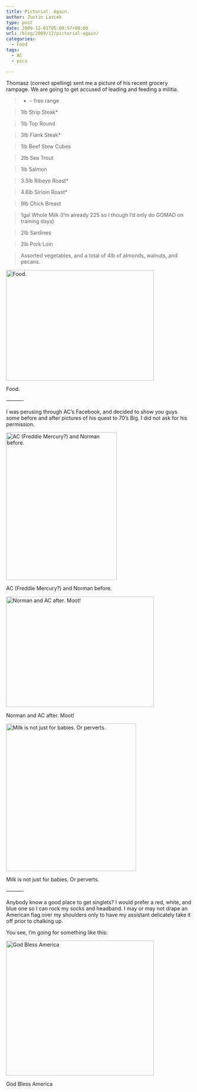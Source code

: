 ```yaml
---
title: Pictorial. Again.
author: Justin Lascek
type: post
date: 2009-12-01T05:00:57+00:00
url: /blog/2009/12/pictorial-again/
categories:
  - Food
tags:
  - AC
  - pics

---
```

Thomasz (correct spelling) sent me a picture of his recent grocery rampage. We are going to get accused of leading and feeding a militia. 

> * &#8211; free range
  
> 
  
> 1lb Strip Steak*
  
> 1lb Top Round
  
> 3lb Flank Steak*
  
> 1lb Beef Stew Cubes
  
> 2lb Sea Trout
  
> 1lb Salmon
  
> 3.5lb Ribeye Roast*
  
> 4.6lb Sirloin Roast*
  
> 9lb Chick Breast
  
> 1gal Whole Milk (I&rsquo;m already 225 so I though I&rsquo;d only do GOMAD on training days)
  
> 2lb Sardines
  
> 2lb Pork Loin
  
> 
  
> Assorted vegetables, and a total of 4lb of almonds, walnuts, and pecans.

<div id="attachment_862" style="width: 410px" class="wp-caption aligncenter">
  <img aria-describedby="caption-attachment-862" data-attachment-id="862" data-permalink="/blog/2009/12/pictorial-again/460224821_1606770171_0/" data-orig-file="/2009/11/460224821_1606770171_0.jpeg" data-orig-size="584,439" data-comments-opened="1" data-image-meta="{&quot;aperture&quot;:&quot;0&quot;,&quot;credit&quot;:&quot;&quot;,&quot;camera&quot;:&quot;VX9600&quot;,&quot;caption&quot;:&quot;&quot;,&quot;created_timestamp&quot;:&quot;1258587106&quot;,&quot;copyright&quot;:&quot;&quot;,&quot;focal_length&quot;:&quot;0&quot;,&quot;iso&quot;:&quot;0&quot;,&quot;shutter_speed&quot;:&quot;0&quot;,&quot;title&quot;:&quot;&quot;}" data-image-title="460224821_1606770171_0" data-image-description="" data-medium-file="/2009/11/460224821_1606770171_0-400x300.jpg" data-large-file="/2009/11/460224821_1606770171_0.jpeg" src="/2009/11/460224821_1606770171_0-400x300.jpg" alt="Food." width="400" height="300" class="size-medium wp-image-862" srcset="/2009/11/460224821_1606770171_0-400x300.jpg 400w, /2009/11/460224821_1606770171_0.jpeg 584w" sizes="(max-width: 400px) 100vw, 400px" />
  
  <p id="caption-attachment-862" class="wp-caption-text">
    Food.
  </p>
</div>


  

  
&#8212;&#8212;&#8212;-
  

  
I was perusing through AC&rsquo;s Facebook, and decided to show you guys some before and after pictures of his quest to 70&rsquo;s Big. I did not ask for his permission.
  

  


<div id="attachment_863" style="width: 310px" class="wp-caption aligncenter">
  <img aria-describedby="caption-attachment-863" data-attachment-id="863" data-permalink="/blog/2009/12/pictorial-again/4989_643864368811_33025374_37196205_911507_n/" data-orig-file="/2009/11/4989_643864368811_33025374_37196205_911507_n.jpg" data-orig-size="453,604" data-comments-opened="1" data-image-meta="{&quot;aperture&quot;:&quot;0&quot;,&quot;credit&quot;:&quot;&quot;,&quot;camera&quot;:&quot;&quot;,&quot;caption&quot;:&quot;&quot;,&quot;created_timestamp&quot;:&quot;0&quot;,&quot;copyright&quot;:&quot;&quot;,&quot;focal_length&quot;:&quot;0&quot;,&quot;iso&quot;:&quot;0&quot;,&quot;shutter_speed&quot;:&quot;0&quot;,&quot;title&quot;:&quot;&quot;}" data-image-title="4989_643864368811_33025374_37196205_911507_n" data-image-description="" data-medium-file="/2009/11/4989_643864368811_33025374_37196205_911507_n-300x400.jpg" data-large-file="/2009/11/4989_643864368811_33025374_37196205_911507_n.jpg" src="/2009/11/4989_643864368811_33025374_37196205_911507_n-300x400.jpg" alt="AC (Freddie Mercury?) and Norman before. " width="300" height="400" class="size-medium wp-image-863" srcset="/2009/11/4989_643864368811_33025374_37196205_911507_n-300x400.jpg 300w, /2009/11/4989_643864368811_33025374_37196205_911507_n.jpg 453w" sizes="(max-width: 300px) 100vw, 300px" />
  
  <p id="caption-attachment-863" class="wp-caption-text">
    AC (Freddie Mercury?) and Norman before.
  </p>
</div>


  

  


<div id="attachment_864" style="width: 410px" class="wp-caption aligncenter">
  <img aria-describedby="caption-attachment-864" data-attachment-id="864" data-permalink="/blog/2009/12/pictorial-again/12842_679052391731_33025374_38453121_7387827_n/" data-orig-file="/2009/11/12842_679052391731_33025374_38453121_7387827_n.jpg" data-orig-size="604,453" data-comments-opened="1" data-image-meta="{&quot;aperture&quot;:&quot;0&quot;,&quot;credit&quot;:&quot;&quot;,&quot;camera&quot;:&quot;&quot;,&quot;caption&quot;:&quot;&quot;,&quot;created_timestamp&quot;:&quot;0&quot;,&quot;copyright&quot;:&quot;&quot;,&quot;focal_length&quot;:&quot;0&quot;,&quot;iso&quot;:&quot;0&quot;,&quot;shutter_speed&quot;:&quot;0&quot;,&quot;title&quot;:&quot;&quot;}" data-image-title="12842_679052391731_33025374_38453121_7387827_n" data-image-description="" data-medium-file="/2009/11/12842_679052391731_33025374_38453121_7387827_n-400x300.jpg" data-large-file="/2009/11/12842_679052391731_33025374_38453121_7387827_n.jpg" src="/2009/11/12842_679052391731_33025374_38453121_7387827_n-400x300.jpg" alt="Norman and AC after. Moot!" width="400" height="300" class="size-medium wp-image-864" srcset="/2009/11/12842_679052391731_33025374_38453121_7387827_n-400x300.jpg 400w, /2009/11/12842_679052391731_33025374_38453121_7387827_n.jpg 604w" sizes="(max-width: 400px) 100vw, 400px" />
  
  <p id="caption-attachment-864" class="wp-caption-text">
    Norman and AC after. Moot!
  </p>
</div>


  

  


<div id="attachment_872" style="width: 362px" class="wp-caption aligncenter">
  <img aria-describedby="caption-attachment-872" data-attachment-id="872" data-permalink="/blog/2009/12/pictorial-again/12842_679052386741_33025374_38453120_6053138_n-2/" data-orig-file="/2009/12/12842_679052386741_33025374_38453120_6053138_n.jpg" data-orig-size="417,473" data-comments-opened="1" data-image-meta="{&quot;aperture&quot;:&quot;0&quot;,&quot;credit&quot;:&quot;&quot;,&quot;camera&quot;:&quot;&quot;,&quot;caption&quot;:&quot;&quot;,&quot;created_timestamp&quot;:&quot;0&quot;,&quot;copyright&quot;:&quot;&quot;,&quot;focal_length&quot;:&quot;0&quot;,&quot;iso&quot;:&quot;0&quot;,&quot;shutter_speed&quot;:&quot;0&quot;,&quot;title&quot;:&quot;&quot;}" data-image-title="12842_679052386741_33025374_38453120_6053138_n" data-image-description="" data-medium-file="/2009/12/12842_679052386741_33025374_38453120_6053138_n-352x400.jpg" data-large-file="/2009/12/12842_679052386741_33025374_38453120_6053138_n.jpg" src="/2009/12/12842_679052386741_33025374_38453120_6053138_n-352x400.jpg" alt="Milk is not just for babies. Or perverts." width="352" height="400" class="size-medium wp-image-872" srcset="/2009/12/12842_679052386741_33025374_38453120_6053138_n-352x400.jpg 352w, /2009/12/12842_679052386741_33025374_38453120_6053138_n.jpg 417w" sizes="(max-width: 352px) 100vw, 352px" />
  
  <p id="caption-attachment-872" class="wp-caption-text">
    Milk is not just for babies. Or perverts.
  </p>
</div>


  

  
&#8212;&#8212;&#8212;-
  

  
Anybody know a good place to get singlets? I would prefer a red, white, and blue one so I can rock my socks and headband. I may or may not drape an American flag over my shoulders only to have my assistant delicately take it off prior to chalking up.
  

  
You see, I&rsquo;m going for something like this:
  

  


<div id="attachment_866" style="width: 410px" class="wp-caption aligncenter">
  <img aria-describedby="caption-attachment-866" data-attachment-id="866" data-permalink="/blog/2009/12/pictorial-again/apollo/" data-orig-file="/2009/11/apollo.jpg" data-orig-size="424,388" data-comments-opened="1" data-image-meta="{&quot;aperture&quot;:&quot;0&quot;,&quot;credit&quot;:&quot;&quot;,&quot;camera&quot;:&quot;&quot;,&quot;caption&quot;:&quot;&quot;,&quot;created_timestamp&quot;:&quot;0&quot;,&quot;copyright&quot;:&quot;&quot;,&quot;focal_length&quot;:&quot;0&quot;,&quot;iso&quot;:&quot;0&quot;,&quot;shutter_speed&quot;:&quot;0&quot;,&quot;title&quot;:&quot;&quot;}" data-image-title="apollo" data-image-description="" data-medium-file="/2009/11/apollo-400x366.jpg" data-large-file="/2009/11/apollo.jpg" src="/2009/11/apollo-400x366.jpg" alt="God Bless America" width="400" height="366" class="size-medium wp-image-866" srcset="/2009/11/apollo-400x366.jpg 400w, /2009/11/apollo.jpg 424w" sizes="(max-width: 400px) 100vw, 400px" />
  
  <p id="caption-attachment-866" class="wp-caption-text">
    God Bless America
  </p>
</div>
